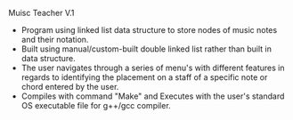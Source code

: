 Muisc Teacher V.1

* Program using linked list data structure to store nodes of music notes and their notation.
* Built using manual/custom-built double linked list rather than built in data structure.
* The user navigates through a series of menu's with different features in regards to identifying the placement on a staff of a specific note or chord entered by the user.
* Compiles with command "Make" and Executes with the user's standard OS executable file for g++/gcc compiler.
